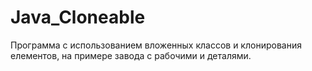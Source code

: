 # Java_Cloneable

Программа с использованием вложенных классов и клонирования елементов, на примере завода с рабочими и деталями.
